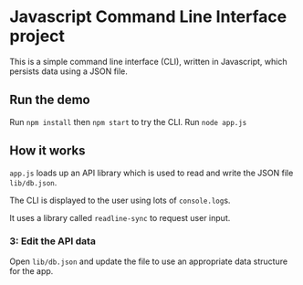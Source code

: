 # Javascript Command Line Interface project

This is a simple command line interface (CLI), written in Javascript, which persists data using a JSON file.

## Run the demo

Run `npm install` then `npm start` to try the CLI.
Run `node app.js`

## How it works

`app.js` loads up an API library which is used to read and write the JSON file `lib/db.json`.

The CLI is displayed to the user using lots of `console.log`s.

It uses a library called `readline-sync` to request user input.



### 3: Edit the API data

Open `lib/db.json` and update the file to use an appropriate data structure for the app.



